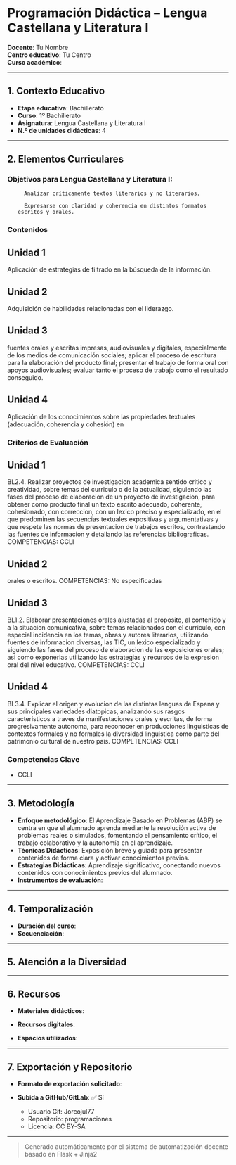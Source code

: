 # Programación Didáctica – Lengua Castellana y Literatura I

**Docente**: Tu Nombre  
**Centro educativo**: Tu Centro  
**Curso académico**:   

---

## 1. Contexto Educativo

- **Etapa educativa**: Bachillerato
- **Curso**: 1º Bachillerato
- **Asignatura**: Lengua Castellana y Literatura I
- **N.º de unidades didácticas**: 4

---
## 2. Elementos Curriculares

<h3>Objetivos para Lengua Castellana y Literatura I:</h3>


  <ul>
    
      Analizar críticamente textos literarios y no literarios.
    
      Expresarse con claridad y coherencia en distintos formatos escritos y orales.
    
  </ul>


### Contenidos

## Unidad 1
Aplicación de estrategias de filtrado en la búsqueda de la información.

## Unidad 2
Adquisición de habilidades relacionadas con el liderazgo.

## Unidad 3
fuentes orales y escritas impresas, audiovisuales y digitales, especialmente de los medios de comunicación sociales; aplicar el proceso de escritura para la elaboración del producto final; presentar el trabajo de forma oral con apoyos audiovisuales; evaluar tanto el proceso de trabajo como el resultado conseguido.

## Unidad 4
Aplicación de los conocimientos sobre las propiedades textuales (adecuación, coherencia y cohesión) en


### Criterios de Evaluación

## Unidad 1
BL2.4. Realizar proyectos de investigacion academica sentido critico y creatividad, sobre temas del
curriculo o de la actualidad, siguiendo las fases del proceso de elaboracion de un proyecto de
investigacion, para obtener como producto final un texto escrito adecuado, coherente, cohesionado, con
correccion, con un lexico preciso y especializado, en el que predominen las secuencias textuales
expositivas y argumentativas y que respete las normas de presentacion de trabajos escritos, contrastando
las fuentes de informacion y detallando las referencias bibliograficas.
COMPETENCIAS: CCLI

## Unidad 2
orales o escritos.
COMPETENCIAS: No especificadas

## Unidad 3
BL1.2. Elaborar presentaciones orales ajustadas al proposito, al contenido y a la situacion comunicativa,
sobre temas relacionados con el curriculo, con especial incidencia en los temas, obras y autores
literarios, utilizando fuentes de informacion diversas, las TIC, un lexico especializado y siguiendo las
fases del proceso de elaboracion de las exposiciones orales; asi como exponerlas utilizando las
estrategias y recursos de la expresion oral del nivel educativo.
COMPETENCIAS: CCLI

## Unidad 4
BL3.4. Explicar el origen y evolucion de las distintas lenguas de Espana y sus principales variedades
diatopicas, analizando sus rasgos caracteristicos a traves de manifestaciones orales y escritas, de forma
progresivamente autonoma, para reconocer en producciones linguisticas de contextos formales y no
formales la diversidad linguistica como parte del patrimonio cultural de nuestro pais.
COMPETENCIAS: CCLI


### Competencias Clave


- CCLI



---

## 3. Metodología

- **Enfoque metodológico**: El Aprendizaje Basado en Problemas (ABP) se centra en que el alumnado aprenda mediante la resolución activa de problemas reales o simulados, fomentando el pensamiento crítico, el trabajo colaborativo y la autonomía en el aprendizaje.
- **Técnicas Didácticas**: Exposición breve y guiada para presentar contenidos de forma clara y activar conocimientos previos.
- **Estrategias Didácticas**: Aprendizaje significativo, conectando nuevos contenidos con conocimientos previos del alumnado.
- **Instrumentos de evaluación**: 

---

## 4. Temporalización

- **Duración del curso**: 
- **Secuenciación**:  
  

---

## 5. Atención a la Diversidad



---

## 6. Recursos

- **Materiales didácticos**:  
  
- **Recursos digitales**:  
  
- **Espacios utilizados**: 

---

## 7. Exportación y Repositorio

- **Formato de exportación solicitado**: 
- **Subida a GitHub/GitLab**: ✅ Sí

  - Usuario Git: Jorcojul77
  - Repositorio: programaciones
  - Licencia: CC BY-SA


---

> Generado automáticamente por el sistema de automatización docente basado en Flask + Jinja2